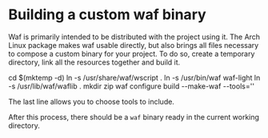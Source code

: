 # Building a custom waf binary

Waf is primarily intended to be distributed with the project using it. The Arch Linux package makes waf usable directly, but also brings all files necessary to compose a custom binary for your project. To do so, create a temporary directory, link all the resources together and build it.

cd $(mktemp -d)
ln -s /usr/share/waf/wscript .
ln -s /usr/bin/waf waf-light
ln -s /usr/lib/waf/waflib .
mkdir zip
waf configure build --make-waf --tools=''

The last line allows you to choose tools to include.

After this process, there should be a `waf` binary ready in the current working directory.
